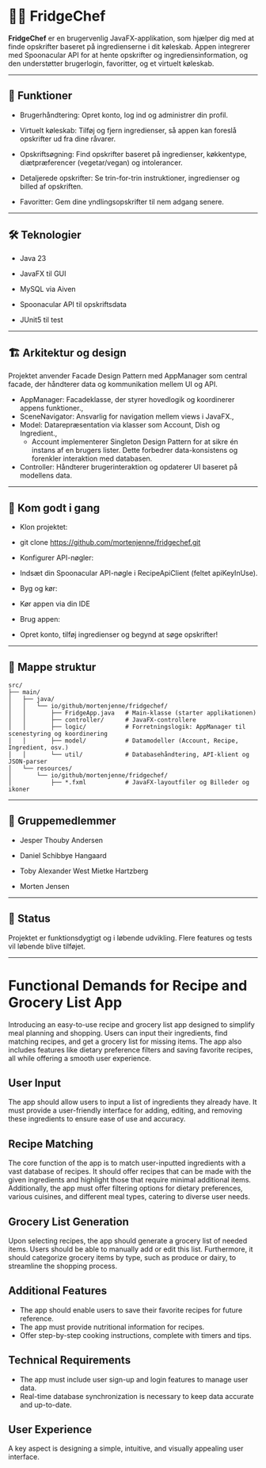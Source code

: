 # 🧑‍🍳 FridgeChef

**FridgeChef** er en brugervenlig JavaFX-applikation, som hjælper dig med at finde opskrifter baseret på ingredienserne i dit køleskab. Appen integrerer med Spoonacular API for at hente opskrifter og ingrediensinformation, og den understøtter brugerlogin, favoritter, og et virtuelt køleskab.

---

## 🔧 Funktioner

- Brugerhåndtering: Opret konto, log ind og administrer din profil.

- Virtuelt køleskab: Tilføj og fjern ingredienser, så appen kan foreslå opskrifter ud fra dine råvarer.

- Opskriftsøgning: Find opskrifter baseret på ingredienser, køkkentype, diætpræferencer (vegetar/vegan) og intolerancer.

- Detaljerede opskrifter: Se trin-for-trin instruktioner, ingredienser og billed af opskriften.

- Favoritter: Gem dine yndlingsopskrifter til nem adgang senere.

---

## 🛠️ Teknologier

- Java 23

- JavaFX til GUI

- MySQL via Aiven

- Spoonacular API til opskriftsdata

- JUnit5 til test

---

## 🏗️ Arkitektur og design
Projektet anvender Facade Design Pattern med AppManager som central facade, der håndterer data og kommunikation mellem UI og API.

- AppManager: Facadeklasse, der styrer hovedlogik og koordinerer appens funktioner.,
- SceneNavigator: Ansvarlig for navigation mellem views i JavaFX.,
- Model: Datarepræsentation via klasser som Account, Dish og Ingredient.,
  - Account implementerer Singleton Design Pattern for at sikre én instans af en brugers lister. Dette forbedrer data-konsistens og forenkler interaktion med databasen.
- Controller: Håndterer brugerinteraktion og opdaterer UI baseret på modellens data.
---

## 🚀 Kom godt i gang

- Klon projektet:
- git clone https://github.com/mortenjenne/fridgechef.git

- Konfigurer API-nøgler:
- Indsæt din Spoonacular API-nøgle i RecipeApiClient (feltet apiKeyInUse).

- Byg og kør:
- Kør appen via din IDE

- Brug appen:
- Opret konto, tilføj ingredienser og begynd at søge opskrifter!

---

## 📂 Mappe struktur

```text
src/
├── main/
│   ├── java/
│   │   └── io/github/mortenjenne/fridgechef/
│   │       ├── FridgeApp.java   # Main-klasse (starter applikationen)
│   │       ├── controller/      # JavaFX-controllere
│   │       ├── logic/           # Forretningslogik: AppManager til scenestyring og koordinering
│   │       ├── model/           # Datamodeller (Account, Recipe, Ingredient, osv.)
│   │       └── util/            # Databasehåndtering, API-klient og JSON-parser
│   └── resources/
│       └── io/github/mortenjenne/fridgechef/
│           ├── *.fxml           # JavaFX-layoutfiler og Billeder og ikoner
```

---

## 👥 Gruppemedlemmer

- Jesper Thouby Andersen

- Daniel Schibbye Hangaard

- Toby Alexander West Mietke Hartzberg

- Morten Jensen

---

## 📌 Status
Projektet er funktionsdygtigt og i løbende udvikling. Flere features og tests vil løbende blive tilføjet.

---

# Functional Demands for Recipe and Grocery List App

Introducing an easy-to-use recipe and grocery list app designed to simplify meal planning and shopping. Users can input their ingredients, find matching recipes, and get a grocery list for missing items. The app also includes features like dietary preference filters and saving favorite recipes, all while offering a smooth user experience.

## User Input
The app should allow users to input a list of ingredients they already have. It must provide a user-friendly interface for adding, editing, and removing these ingredients to ensure ease of use and accuracy.

## Recipe Matching
The core function of the app is to match user-inputted ingredients with a vast database of recipes. It should offer recipes that can be made with the given ingredients and highlight those that require minimal additional items. Additionally, the app must offer filtering options for dietary preferences, various cuisines, and different meal types, catering to diverse user needs.

## Grocery List Generation
Upon selecting recipes, the app should generate a grocery list of needed items. Users should be able to manually add or edit this list. Furthermore, it should categorize grocery items by type, such as produce or dairy, to streamline the shopping process.

## Additional Features
- The app should enable users to save their favorite recipes for future reference.
- The app must provide nutritional information for recipes.
- Offer step-by-step cooking instructions, complete with timers and tips.

## Technical Requirements
- The app must include user sign-up and login features to manage user data.
- Real-time database synchronization is necessary to keep data accurate and up-to-date.

## User Experience
A key aspect is designing a simple, intuitive, and visually appealing user interface.

